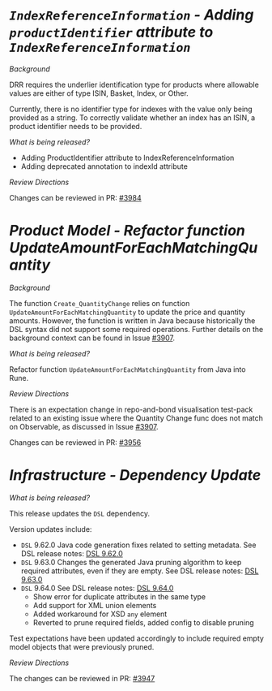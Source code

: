 # *`IndexReferenceInformation` - Adding `productIdentifier` attribute to `IndexReferenceInformation`*

_Background_

DRR requires the underlier identification type for products where allowable values are either of type ISIN, Basket, Index, or Other.

Currently, there is no identifier type for indexes with the value only being provided as a string. To correctly validate whether an index has an ISIN, a product identifier needs to be provided.

_What is being released?_

- Adding ProductIdentifier attribute to IndexReferenceInformation
- Adding deprecated annotation to indexId attribute

_Review Directions_

Changes can be reviewed in PR: [#3984](https://github.com/finos/common-domain-model/pull/3984)

# *Product Model - Refactor function UpdateAmountForEachMatchingQuantity*

_Background_

The function `Create_QuantityChange` relies on function `UpdateAmountForEachMatchingQuantity` to update the price and quantity amounts. However, the function is written in Java because historically the DSL syntax did not support some required operations.  Further details on the background context can be found in Issue [#3907](https://github.com/finos/common-domain-model/issues/3907).

_What is being released?_

Refactor function `UpdateAmountForEachMatchingQuantity` from Java into Rune.

_Review Directions_

There is an expectation change in repo-and-bond visualisation test-pack related to an existing issue where the Quantity Change func does not match on Observable, as discussed in Issue [#3907](https://github.com/finos/common-domain-model/issues/3907).

Changes can be reviewed in PR: [#3956](https://github.com/finos/common-domain-model/pull/3956)

# _Infrastructure - Dependency Update_

_What is being released?_

This release updates the `DSL` dependency.

Version updates include:
- `DSL` 9.62.0 Java code generation fixes related to setting metadata. See DSL release notes: [DSL 9.62.0](https://github.com/finos/rune-dsl/releases/tag/9.62.0)
- `DSL` 9.63.0 Changes the generated Java pruning algorithm to keep required attributes, even if they are empty. See DSL release notes: [DSL 9.63.0](https://github.com/finos/rune-dsl/releases/tag/9.63.0)
- `DSL` 9.64.0 See DSL release notes: [DSL 9.64.0](https://github.com/finos/rune-dsl/releases/tag/9.64.0)
  * Show error for duplicate attributes in the same type
  * Add support for XML union elements
  * Added workaround for XSD `any` element
  * Reverted to prune required fields, added config to disable pruning
  
Test expectations have been updated accordingly to include required empty model objects that were previously pruned.

_Review Directions_

The changes can be reviewed in PR: [#3947](https://github.com/finos/common-domain-model/pull/3947)

